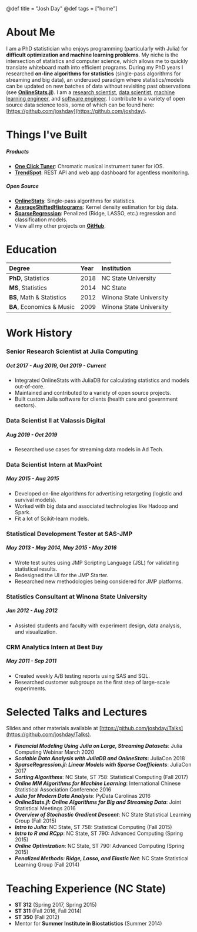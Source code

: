 @def title = "Josh Day"
@def tags = ["home"]

# About Me

I am a PhD statistician who enjoys programming (particularly with Julia) for **difficult optimization and machine learning problems**.  My niche is the intersection of statistics and computer science, which allows me to quickly translate whiteboard math into efficient programs.  During my PhD years I researched **on-line algorithms for statistics** (single-pass algorithms for streaming and big data), an underused paradigm where statistics/models can be updated on new batches of data without revisiting past observations (see [**OnlineStats.jl**](https://github.com/joshday/OnlineStats.jl)).  I am a [research scientist](https://www.seqstat.com/post/mm-algorithms/), [data scientist](https://www.seqstat.com/post/glmnet-tutorial/), [machine learning engineer](https://www.seqstat.com/post/juliaml/), and [software engineer](https://www.seqstat.com/post/whyjulia/). I contribute to a variety of open source data science tools, some of which can be found here: [https://github.com/joshday](https://github.com/joshday).


# Things I've Built

##### Products 

- [**One Click Tuner**](https://oneclicktuner.com): Chromatic musical instrument tuner for iOS.
- [**TrendSpot**](https://trendspot.io): REST API and web app dashboard for agentless monitoring.

##### Open Source
- [**OnlineStats**](https://github.com/joshday/OnlineStats.jl): Single-pass algorithms for statistics.
- [**AverageShiftedHistograms**](https://github.com/joshday/AverageShiftedHistograms.jl): Kernel density estimation for big data.
- [**SparseRegression**](https://github.com/joshday/SparseRegression.jl): Penalized (Ridge, LASSO, etc.) regression and classification models.
- View all my other projects on [**GitHub**](https://github.com/joshday?tab=repositories).


# Education

| Degree | Year | Institution |
|:-------|:-----|:------------|
| **PhD**, Statistics | 2018 | NC State University |
| **MS**, Statistics | 2014 | NC State |
|**BS**, Math & Statistics | 2012 | Winona State University |
|**BA**, Economics & Music | 2009 | Winona State University |

# Work History

### Senior Research Scientist at Julia Computing
##### Oct 2017 - Aug 2019, Oct 2019 - Current
- Integrated OnlineStats with JuliaDB for calculating statistics and models out-of-core.
- Maintained and contributed to a variety of open source projects.
- Built custom Julia software for clients (health care and government sectors).


### Data Scientist II at Valassis Digital 
##### Aug 2019 - Oct 2019
- Researched use cases for streaming data models in Ad Tech.


### Data Scientist Intern at MaxPoint 
##### May 2015 - Aug 2015
- Developed on-line algorithms for advertising retargeting (logistic and survival models).
- Worked with big data and associated technologies like Hadoop and Spark.
- Fit a lot of Scikit-learn models.


### Statistical Development Tester at SAS-JMP 
##### May 2013 - May 2014, May 2015 - May 2016
- Wrote test suites using JMP Scripting Language (JSL) for validating statistical results.
- Redesigned the UI for the JMP Starter.
- Researched new methodologies being considered for JMP platforms.


### Statistics Consultant at Winona State University 
##### Jan 2012 - Aug 2012
- Assisted students and faculty with experiment design, data analysis, and visualization.


### CRM Analytics Intern at Best Buy 
##### May 2011 - Sep 2011
- Created weekly A/B testing reports using SAS and SQL.
- Researched customer subgroups as the first step of large-scale experiments.

# Selected Talks and Lectures

Slides and other materials available at [https://github.com/joshday/Talks](https://github.com/joshday/Talks).

- _**Financial Modeling Using Julia on Large, Streaming Datasets**_: Julia Computing Webinar March 2020
- _**Scalable Data Analysis with JuliaDB and OnlineStats**_: JuliaCon 2018
- _**SparseRegression.jl: Linear Models with Sparse Coefficients**_: JuliaCon 2017
- _**Sorting Algorithms**_: NC State, ST 758: Statistical Computing (Fall 2017)
- _**Online MM Algorithms for Machine Learning**_: International Chinese Statistical Association Conference 2016
- _**Julia for Modern Data Analysis**_: PyData Carolinas 2016
- _**OnlineStats.jl: Online Algorithms for Big and Streaming Data**_: Joint Statistical Meetings 2016
- _**Overview of Stochastic Gradient Descent**_: NC State Statistical Learning Group (Fall 2015)
- _**Intro to Julia**_: NC State, ST 758: Statistical Computing (Fall 2015)
- _**Intro to R and RCpp**_: NC State, ST 790: Advanced Computing (Spring 2015)
- _**Online Optimization**_: NC State, ST 790: Advanced Computing (Spring 2015)
- _**Penalized Methods: Ridge, Lasso, and Elastic Net**_: NC State Statistical Learning Group (Fall 2014)

# Teaching Experience (NC State)

- **ST 312** (Spring 2017, Spring 2015)
- **ST 311** (Fall 2016, Fall 2014)
- **ST 350** (Fall 2012)
- Mentor for **Summer Institute in Biostatistics** (Summer 2014)